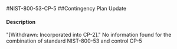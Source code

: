 #NIST-800-53-CP-5
##Contingency Plan Update
#### Description
"[Withdrawn: Incorporated into CP-2]."
No information found for the combination of standard NIST-800-53 and control CP-5
